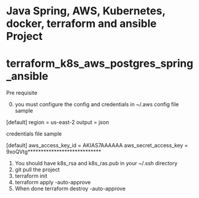 # Java Spring, AWS, Kubernetes, docker, terraform and ansible Project
# terraform_k8s_aws_postgres_spring_ansible

Pre requisite 

0) you must configure the config and credentials in ~/.aws
config file sample

[default]
region = us-east-2 
output = json

credentials file sample

[default]
aws_access_key_id = AKIAS7AAAAAA
aws_secret_access_key = 9xoQVtg****************************


1) You should have k8s_rsa and k8s_ras.pub in your ~/.ssh directory
2) git pull the project 
3) terraform init
4) terraform apply -auto-approve
5) When done
   terraform destroy -auto-approve 

